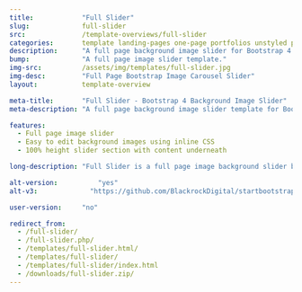 ```yaml
---
title:            "Full Slider"
slug:             full-slider
src:              /template-overviews/full-slider
categories:       template landing-pages one-page portfolios unstyled popular
description:      "A full page background image slider for Bootstrap 4 using the built-in Bootstrap carousel plugin."
bump:             "A full page image slider template."
img-src:          /assets/img/templates/full-slider.jpg
img-desc:         "Full Page Bootstrap Image Carousel Slider"
layout:           template-overview

meta-title:       "Full Slider - Bootstrap 4 Background Image Slider"
meta-description: "A full page background image slider template for Bootstrap 4 built with the default Bootstrap carousel. All Start Bootstrap templates are free to download and open source."

features:
  - Full page image slider
  - Easy to edit background images using inline CSS
  - 100% height slider section with content underneath

long-description: "Full Slider is a full page image background slider built using the Bootstrap carousel. You can use this template to create one page websites, portfolio sites, and much more."

alt-version:		  "yes"
alt-v3:		        "https://github.com/BlackrockDigital/startbootstrap-full-slider/tree/v3-legacy"

user-version:     "no"

redirect_from:
  - /full-slider/
  - /full-slider.php/
  - /templates/full-slider.html/
  - /templates/full-slider/
  - /templates/full-slider/index.html
  - /downloads/full-slider.zip/
---
```


